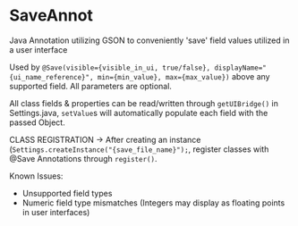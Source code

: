 # SaveAnnot
Java Annotation utilizing GSON to conveniently 'save' field values utilized in a user interface

Used by 
``
@Save(visible={visible_in_ui, true/false}, displayName="{ui_name_reference}", min={min_value}, max={max_value})
``
above any supported field. All parameters are optional.
 
All class fields & properties can be read/written through `getUIBridge()` in Settings.java, `setValue`s will automatically populate each field with the passed Object.

CLASS REGISTRATION ->
After creating an instance (`Settings.createInstance("{save_file_name}");`, register classes with @Save Annotations through `register()`.

Known Issues:
- Unsupported field types
- Numeric field type mismatches (Integers may display as floating points in user interfaces)
